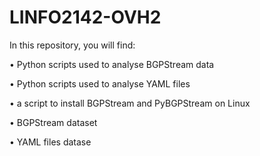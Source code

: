 # LINFO2142-OVH2

In this repository, you will find:

• Python scripts used to analyse BGPStream data

• Python scripts used to analyse YAML files

• a script to install BGPStream and PyBGPStream on Linux

• BGPStream dataset

• YAML files datase
